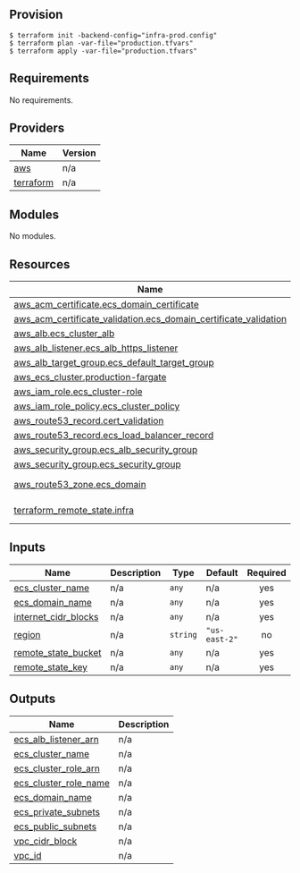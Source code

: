 ## Provision

```shell 
$ terraform init -backend-config="infra-prod.config"
$ terraform plan -var-file="production.tfvars"
$ terraform apply -var-file="production.tfvars"
```
<!-- BEGIN_TF_DOCS -->
## Requirements

No requirements.

## Providers

| Name | Version |
|------|---------|
| <a name="provider_aws"></a> [aws](#provider\_aws) | n/a |
| <a name="provider_terraform"></a> [terraform](#provider\_terraform) | n/a |

## Modules

No modules.

## Resources

| Name | Type |
|------|------|
| [aws_acm_certificate.ecs_domain_certificate](https://registry.terraform.io/providers/hashicorp/aws/latest/docs/resources/acm_certificate) | resource |
| [aws_acm_certificate_validation.ecs_domain_certificate_validation](https://registry.terraform.io/providers/hashicorp/aws/latest/docs/resources/acm_certificate_validation) | resource |
| [aws_alb.ecs_cluster_alb](https://registry.terraform.io/providers/hashicorp/aws/latest/docs/resources/alb) | resource |
| [aws_alb_listener.ecs_alb_https_listener](https://registry.terraform.io/providers/hashicorp/aws/latest/docs/resources/alb_listener) | resource |
| [aws_alb_target_group.ecs_default_target_group](https://registry.terraform.io/providers/hashicorp/aws/latest/docs/resources/alb_target_group) | resource |
| [aws_ecs_cluster.production-fargate](https://registry.terraform.io/providers/hashicorp/aws/latest/docs/resources/ecs_cluster) | resource |
| [aws_iam_role.ecs_cluster-role](https://registry.terraform.io/providers/hashicorp/aws/latest/docs/resources/iam_role) | resource |
| [aws_iam_role_policy.ecs_cluster_policy](https://registry.terraform.io/providers/hashicorp/aws/latest/docs/resources/iam_role_policy) | resource |
| [aws_route53_record.cert_validation](https://registry.terraform.io/providers/hashicorp/aws/latest/docs/resources/route53_record) | resource |
| [aws_route53_record.ecs_load_balancer_record](https://registry.terraform.io/providers/hashicorp/aws/latest/docs/resources/route53_record) | resource |
| [aws_security_group.ecs_alb_security_group](https://registry.terraform.io/providers/hashicorp/aws/latest/docs/resources/security_group) | resource |
| [aws_security_group.ecs_security_group](https://registry.terraform.io/providers/hashicorp/aws/latest/docs/resources/security_group) | resource |
| [aws_route53_zone.ecs_domain](https://registry.terraform.io/providers/hashicorp/aws/latest/docs/data-sources/route53_zone) | data source |
| [terraform_remote_state.infra](https://registry.terraform.io/providers/hashicorp/terraform/latest/docs/data-sources/remote_state) | data source |

## Inputs

| Name | Description | Type | Default | Required |
|------|-------------|------|---------|:--------:|
| <a name="input_ecs_cluster_name"></a> [ecs\_cluster\_name](#input\_ecs\_cluster\_name) | n/a | `any` | n/a | yes |
| <a name="input_ecs_domain_name"></a> [ecs\_domain\_name](#input\_ecs\_domain\_name) | n/a | `any` | n/a | yes |
| <a name="input_internet_cidr_blocks"></a> [internet\_cidr\_blocks](#input\_internet\_cidr\_blocks) | n/a | `any` | n/a | yes |
| <a name="input_region"></a> [region](#input\_region) | n/a | `string` | `"us-east-2"` | no |
| <a name="input_remote_state_bucket"></a> [remote\_state\_bucket](#input\_remote\_state\_bucket) | n/a | `any` | n/a | yes |
| <a name="input_remote_state_key"></a> [remote\_state\_key](#input\_remote\_state\_key) | n/a | `any` | n/a | yes |

## Outputs

| Name | Description |
|------|-------------|
| <a name="output_ecs_alb_listener_arn"></a> [ecs\_alb\_listener\_arn](#output\_ecs\_alb\_listener\_arn) | n/a |
| <a name="output_ecs_cluster_name"></a> [ecs\_cluster\_name](#output\_ecs\_cluster\_name) | n/a |
| <a name="output_ecs_cluster_role_arn"></a> [ecs\_cluster\_role\_arn](#output\_ecs\_cluster\_role\_arn) | n/a |
| <a name="output_ecs_cluster_role_name"></a> [ecs\_cluster\_role\_name](#output\_ecs\_cluster\_role\_name) | n/a |
| <a name="output_ecs_domain_name"></a> [ecs\_domain\_name](#output\_ecs\_domain\_name) | n/a |
| <a name="output_ecs_private_subnets"></a> [ecs\_private\_subnets](#output\_ecs\_private\_subnets) | n/a |
| <a name="output_ecs_public_subnets"></a> [ecs\_public\_subnets](#output\_ecs\_public\_subnets) | n/a |
| <a name="output_vpc_cidr_block"></a> [vpc\_cidr\_block](#output\_vpc\_cidr\_block) | n/a |
| <a name="output_vpc_id"></a> [vpc\_id](#output\_vpc\_id) | n/a |
<!-- END_TF_DOCS -->